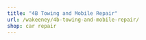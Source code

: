 ```yaml
---
title: "4B Towing and Mobile Repair"
url: /wakeeney/4b-towing-and-mobile-repair/
shop: car repair
---
```

